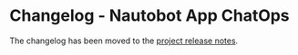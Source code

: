 <!-- markdownlint-disable MD024 -->
# Changelog - Nautobot App ChatOps

The changelog has been moved to the [project release notes](https://docs.nautobot.com/projects/chatops/en/latest/admin/release_notes/).
